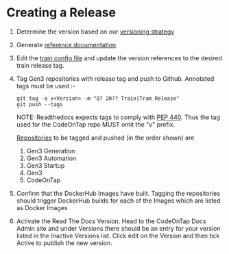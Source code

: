 # Creating a Release

1. Determine the version based on our [versioning strategy](./versioning.md)
2. Generate [reference documentation](./creating-references.md)
3. Edit the [train config file](https://github.com/codeontap/docker-gen3/blob/train/base/config.json) and update the version references to the desired train release tag.
4. Tag Gen3 repositories with release tag and push to Github. Annotated tags must be used :-

    ```
    git tag -a v<Version> -m "Q? 20?? Train|Tram Release"
    git push --tags
    ```

    NOTE: Readthedocs expects tags to comply with [PEP 440](https://www.python.org/dev/peps/pep-0440/#version-scheme). Thus the tag used for the CodeOnTap repo MUST omit the "v" prefix.

    [Repositories](./index.md) to be tagged and pushed (in the order shown) are

    1. Gen3 Generation
    2. Gen3 Automation
    3. Gen3 Startup
    4. Gen3
    5. CodeOnTap

6. Confirm that the DockerHub Images have built. Tagging the repositories should trigger DockerHub builds for each of the Images which are listed as Docker Images
7. Activate the Read The Docs Version. Head to the CodeOnTap Docs Admin site and under Versions there should be an entry for your version listed in the Inactive Versions list. Click edit on the Version and then tick Active to publish the new version.

